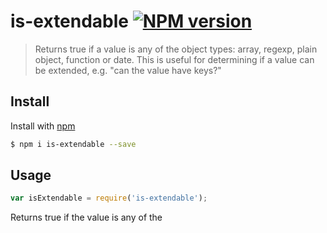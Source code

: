 # is-extendable [![NPM version](https://badge.fury.io/js/is-extendable.svg)](http://badge.fury.io/js/is-extendable)

> Returns true if a value is any of the object types: array, regexp, plain object, function or date. This is useful for determining if a value can be extended, e.g. "can the value have keys?"

## Install

Install with [npm](https://www.npmjs.com/)

```sh
$ npm i is-extendable --save
```

## Usage

```js
var isExtendable = require('is-extendable');
```

Returns true if the value is any of the 